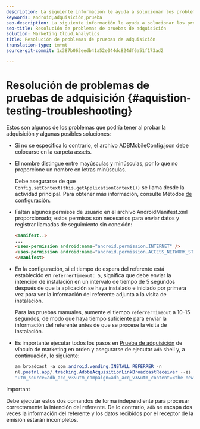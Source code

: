 ```yaml
---
description: La siguiente información le ayuda a solucionar los problemas de las pruebas de adquisición.
keywords: android;Adquisición;prueba
seo-description: La siguiente información le ayuda a solucionar los problemas de las pruebas de adquisición.
seo-title: Resolución de problemas de pruebas de adquisición
solution: Marketing Cloud,Analytics
title: Resolución de problemas de pruebas de adquisición
translation-type: tm+mt
source-git-commit: 1c387b063eedb41a52e044dc824df6a51f173ad2

---
```



# Resolución de problemas de pruebas de adquisición {#aquistion-testing-troubleshooting}

Estos son algunos de los problemas que podría tener al probar la adquisición y algunas posibles soluciones:

* Si no se especifica lo contrario, el archivo ADBMobileConfig.json debe colocarse en la carpeta assets.

* El nombre distingue entre mayúsculas y minúsculas, por lo que no proporcione un nombre en letras minúsculas.

   Debe asegurarse de que `Config.setContext(this.getApplicationContext())` se llama desde la actividad principal. Para obtener más información, consulte Métodos [de configuración](https://docs.adobe.com/content/help/en/mobile-services/android/configuration-android/methods.html).

* Faltan algunos permisos de usuario en el archivo AndroidManifest.xml proporcionado; estos permisos son necesarios para enviar datos y registrar llamadas de seguimiento sin conexión:

   ```html
   <manifest..>
   ... 
   <uses-permission android:name="android.permission.INTERNET" />
   <uses-permission android:name="android.permission.ACCESS_NETWORK_STATE" />
   </manifest>
   ```

* En la configuración, si el tiempo de espera del referente está establecido en `referrerTimeout: 5`, significa que debe enviar la intención de instalación en un intervalo de tiempo de 5 segundos después de que la aplicación se haya instalado e iniciado por primera vez para ver la información del referente adjunta a la visita de instalación.

   Para las pruebas manuales, aumente el tiempo `referrerTimeout` a 10-15 segundos, de modo que haya tiempo suficiente para enviar la información del referente antes de que se procese la visita de instalación.

* Es importante ejecutar todos los pasos en [Prueba de adquisición](https://docs.adobe.com/content/help/en/mobile-services/android/acquisition-android/t-testing-marketing-link-acquisition.html) de vínculo de marketing en orden y asegurarse de ejecutar `adb` shell y, a continuación, lo siguiente:

   ```java
   am broadcast -a com.android.vending.INSTALL_REFERRER -n 
   nl.postnl.app/.tracking.AdobeAcquisitionLinkBroadcastReceiver --es "referrer"
   "utm_source=adb_acq_v3&utm_campaign=adb_acq_v3&utm_content=<the newly generated id at step #7>"
   ```

>[!IMPORTANT]
>
>Debe ejecutar estos dos comandos de forma independiente para procesar correctamente la intención del referente.  De lo contrario, `adb` se escapa dos veces la información del referente y los datos recibidos por el receptor de la emisión estarán incompletos.
